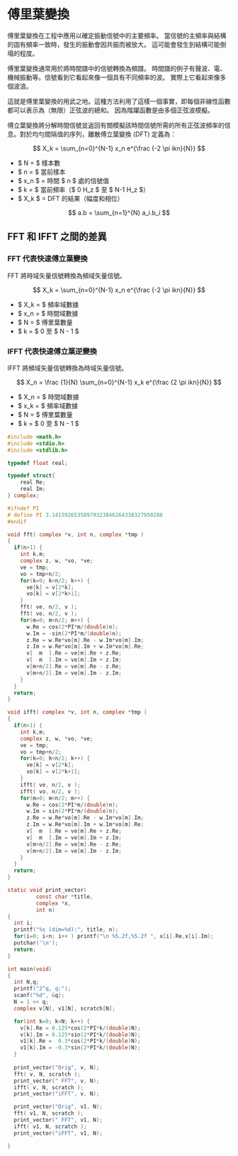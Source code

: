# 傅里葉變換

傅里葉變換在工程中應用以確定振動信號中的主要頻率。 當信號的主頻率與結構的固有頻率一致時，發生的振動會因共振而被放大。 這可能會發生到結構可能倒塌的程度。

傅里葉變換通常用於將時間譜中的信號轉換為頻譜。 時間譜的例子有聲波、電、機械振動等。信號看到它看起來像一個具有不同頻率的波。 實際上它看起來像多個波浪。

這就是傅里葉變換的用武之地。這種方法利用了這樣一個事實，即每個非線性函數都可以表示為（無限）正弦波的總和。 因為階躍函數是由多個正弦波模擬。

傅立葉變換將分解時間信號並返回有關模擬該時間信號所需的所有正弦波頻率的信息。對於均勻間隔值的序列，離散傅立葉變換 (DFT) 定義為：

$$ X_k = \sum_{n=0}^{N-1} x_n e^{\frac {-2 \pi ikn}{N}} $$

- $ N = $ 樣本數
- $ n = $ 當前樣本
- $ x_n $ = 時間 $ n $ 處的信號值
- $ k = $ 當前頻率（$ 0 H_z $ 至 $ N-1 H_z $）
- $ X_k $ = DFT 的結果（幅度和相位）

$$ a.b = \sum_{n=1}^{N} a_i.b_i $$

## FFT 和 IFFT 之間的差異

### FFT 代表快速傅立葉變換

FFT 將時域矢量信號轉換為頻域矢量信號。

$$ X_k = \sum_{n=0}^{N-1} x_n e^{\frac {-2 \pi ikn}{N}} $$

- $ X_k = $ 頻率域數據
- $ x_n = $ 時間域數據
- $ N = $ 傅里葉數量
- $ k = $ 0 至 $ N - 1 $

### IFFT 代表快速傅立葉逆變換

IFFT 將頻域矢量信號轉換為時域矢量信號。

$$ X_n = \frac {1}{N} \sum_{n=0}^{N-1} x_k e^{\frac {2 \pi ikn}{N}} $$


- $ X_n = $ 時間域數據
- $ x_k = $ 頻率域數據
- $ N = $ 傅里葉數量
- $ k = $ 0 至 $ N - 1 $

```c
#include <math.h>
#include <stdio.h>
#include <stdlib.h>	

typedef float real;

typedef struct{
	real Re; 
	real Im;
} complex;

#ifndef PI
# define PI	3.14159265358979323846264338327950288
#endif

void fft( complex *v, int n, complex *tmp )
{
  if(n>1) {
    int k,m;    
    complex z, w, *vo, *ve;
    ve = tmp; 
    vo = tmp+n/2;
    for(k=0; k<n/2; k++) {
      ve[k] = v[2*k];
      vo[k] = v[2*k+1];
    }
    fft( ve, n/2, v );		
    fft( vo, n/2, v );
    for(m=0; m<n/2; m++) {
      w.Re = cos(2*PI*m/(double)n);
      w.Im = -sin(2*PI*m/(double)n);
      z.Re = w.Re*vo[m].Re - w.Im*vo[m].Im;
      z.Im = w.Re*vo[m].Im + w.Im*vo[m].Re;
      v[  m  ].Re = ve[m].Re + z.Re;
      v[  m  ].Im = ve[m].Im + z.Im;
      v[m+n/2].Re = ve[m].Re - z.Re;
      v[m+n/2].Im = ve[m].Im - z.Im;
    }
  }
  return;
}

void ifft( complex *v, int n, complex *tmp )
{
  if(n>1) {
    int k,m;    
    complex z, w, *vo, *ve;
    ve = tmp; 
    vo = tmp+n/2;
    for(k=0; k<n/2; k++) {
      ve[k] = v[2*k];
      vo[k] = v[2*k+1];
    }
    ifft( ve, n/2, v );
    ifft( vo, n/2, v );
    for(m=0; m<n/2; m++) {
      w.Re = cos(2*PI*m/(double)n);
      w.Im = sin(2*PI*m/(double)n);
      z.Re = w.Re*vo[m].Re - w.Im*vo[m].Im;
      z.Im = w.Re*vo[m].Im + w.Im*vo[m].Re;
      v[  m  ].Re = ve[m].Re + z.Re;
      v[  m  ].Im = ve[m].Im + z.Im;
      v[m+n/2].Re = ve[m].Re - z.Re;
      v[m+n/2].Im = ve[m].Im - z.Im;
    }
  }
  return;
}

static void print_vector(
	     const char *title,
	     complex *x,
	     int n)
{
  int i;
  printf("%s (dim=%d):", title, n);
  for(i=0; i<n; i++ ) printf("\n %5.2f,%5.2f ", x[i].Re,x[i].Im);
  putchar('\n');
  return;
}

int main(void)
{
  int N,q;
  printf("2^q, q:");
  scanf("%d", &q);
  N	= 1 << q;
  complex v[N], v1[N], scratch[N];

  for(int k=0; k<N; k++) {
    v[k].Re = 0.125*cos(2*PI*k/(double)N);
    v[k].Im = 0.125*sin(2*PI*k/(double)N);
    v1[k].Re =  0.3*cos(2*PI*k/(double)N);
    v1[k].Im = -0.3*sin(2*PI*k/(double)N);
  }
    
  print_vector("Orig", v, N);
  fft( v, N, scratch );
  print_vector(" FFT", v, N);
  ifft( v, N, scratch );
  print_vector("iFFT", v, N);

  print_vector("Orig", v1, N);
  fft( v1, N, scratch );
  print_vector(" FFT", v1, N);
  ifft( v1, N, scratch );
  print_vector("iFFT", v1, N);

}


```





